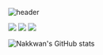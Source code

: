 ![header](https://capsule-render.vercel.app/api?type=wave&color=0:DCE35B,100:45B649&height=300&section=header&text=Nakkwan%20Gitbuh&fontSize=80)

<p>
  <a href="https://nakkwan.github.io/" target="_blank"><img src="https://img.shields.io/badge/Nakkwan Blog-83B81A?style=flat&logo=Bloglovin&logoColor=FFFFFF"/></a>
  <a href="mailto:cvvc1997@gmail.com" target="_blank"><img src="https://img.shields.io/badge/cvvc1997@gmail.com-F24E1E?style=flat&logo=Gmail&logoColor=white"/></a>
  <a href="https://www.instagram.com/nak_panh/" target="_blank"><img src="https://img.shields.io/badge/instagram-E4405F?style=flat&logo=Instagram&logoColor=white"/></a>
</p>
  
  ![Nakkwan's GitHub stats](https://github-readme-stats.vercel.app/api?username=Nakkwan&show_icons=true&theme=vue-dark)
  
